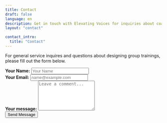 ```yaml
---
title: Contact
draft: false
language: en
description: Get in touch with Elevating Voices for inquiries about coaching, training, and custom programs. Reach out to start your journey toward impactful communication.
layout: "contact"

contact_intro:
  title: "Contact"
---
```


<!-- @format -->
<div class="max-w-2xl px-4 pt-6 pb-16 mx-auto prose dark:prose-invert dark:text-white">
    <div class="max-w-screen-md px-4 mx-auto">
        <p class="mb-8 font-light text-center text-gray-500 lg:mb-16 dark:text-gray-400 sm:text-xl">For general service inquires and questions about designing group trainings, please fill out the form below.</p>
        <form name="contact" action="https://formsubmit.co/your@email.com" method="POST" class="space-y-8">
            <div class="my-4">
                <label for="name" class="block mb-2 font-medium text-gray-900 text-md dark:text-gray-300"><strong>Your Name:</strong></label>
                <input type="text" name="name" class="shadow-sm bg-gray-50 border border-gray-300 text-gray-900 text-md rounded-lg focus:ring-indigo-500 focus:border-indigo-500 block w-full p-2.5 dark:bg-gray-700 dark:border-gray-600 dark:placeholder-gray-400 dark:text-white dark:focus:ring-indigo-500 dark:focus:border-indigo-500 dark:shadow-sm-light" placeholder="Your Name" required>
            </div>
            <div class="my-4">
                <label for="email" class="block mb-2 font-medium text-gray-900 text-md dark:text-gray-300"><strong>Your Email:</strong></label>
                <input type="email" name="email" class="shadow-sm bg-gray-50 border border-gray-300 text-gray-900 text-md rounded-lg focus:ring-indigo-500 focus:border-indigo-500 block w-full p-2.5 dark:bg-gray-700 dark:border-gray-600 dark:placeholder-gray-400 dark:text-white dark:focus:ring-indigo-500 dark:focus:border-indigo-500 dark:shadow-sm-light" placeholder="name@example.com" required>
            </div>
            <!-- <div class="my-4">
                <label for="subject" class="block mb-2 font-medium text-gray-900 text-md dark:text-gray-300"><strong>Subject:</strong></label>
                <input type="text" name="subject" class="block w-full p-3 text-gray-900 border border-gray-300 rounded-lg shadow-sm text-md bg-gray-50 focus:ring-indigo-500 focus:border-indigo-500 dark:bg-gray-700 dark:border-gray-600 dark:placeholder-gray-400 dark:text-white dark:focus:ring-indigo-500 dark:focus:border-indigo-500 dark:shadow-sm-light" placeholder="Let us know how we can help you" required>
            </div> -->
            <div class="my-4 sm:col-span-2">
                <label for="message" class="block mb-2 font-medium text-gray-900 text-md dark:text-gray-400"><strong>Your message:</strong></label>
                <textarea id="message" name="message" rows="6" class="block p-2.5 w-full text-md text-gray-900 bg-gray-50 rounded-lg shadow-sm border border-gray-300 focus:ring-indigo-500 focus:border-indigo-500 dark:bg-gray-700 dark:border-gray-600 dark:placeholder-gray-400 dark:text-white dark:focus:ring-indigo-500 dark:focus:border-indigo-500" placeholder="Leave a comment..."></textarea>
            </div>
            <div class="mt-6 lg:pb-16">
                <!-- <button type="submit" class="px-5 py-3 font-bold text-center text-white bg-indigo-600 rounded-lg text-md sm:w-fit hover:bg-indigo-800 focus:ring-4 focus:outline-none focus:ring-indigo-300 dark:bg-indigo-600 dark:hover:bg-indigo-700 dark:focus:ring-indigo-800">Send Message</button> -->
                <button type="submit" class="inline-block bg-gold text-gray-800 font-bold uppercase tracking-wide px-6 py-3 rounded-md transition duration-300 ease-in-out hover:bg-yellow-500">Send Message</button>
            </div>
        </form>
    </div>
</div>
